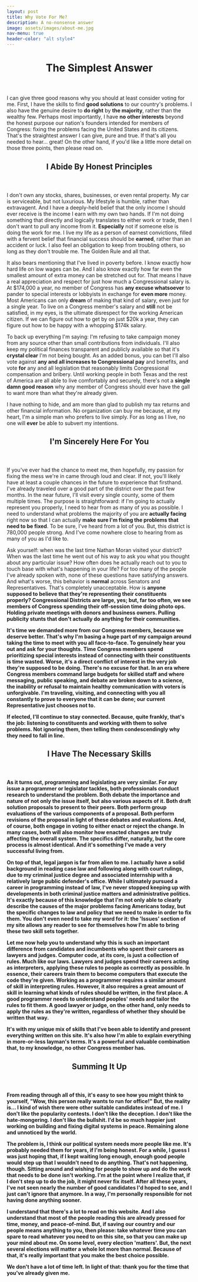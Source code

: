 ```yaml
---
layout: post
title: Why Vote For Me?
description: A no-nonsense answer
image: assets/images/about-me.jpg
nav-menu: true
header-color: "alt style4"
---
```


<header class="major">
  <h1>The Simplest Answer</h1>
</header>

I can give three good reasons why you should at least consider voting for me. First, I have the skills to find <b>good solutions</b> to our country's problems. I also have the genuine desire to <b>do right</b> by <b>the majority</b>, rather than the wealthy few. Perhaps most importantly, I have <b>no other interests</b> beyond the honest purpose our nation's founders intended for members of Congress: fixing the problems facing the United States and its citizens. That's the straightest answer I can give, pure and true. If that's all you needed to hear... great! On the other hand, if you'd like a little more detail on those three points, then please read on.

<header class="major">
  <h2>I Abide By Honest Principles</h2>
</header>

I don't own any stocks, shares, businesses, or even rental property. My car is serviceable, but not luxurious. My lifestyle is humble, rather than extravagent. And I have a deeply-held belief that the only income I should ever receive is the income I earn with my own two hands. If I'm not doing something that directly and logically translates to either work or trade, then I don't want to pull any income from it. <b>Especially</b> not if someone else is doing the work for me. I live my life as a person of earnest convictions, filled with a fervent belief that financial success should be <b>earned</b>, rather than an accident or luck. I also feel an obligation to keep from troubling others, so long as they don't trouble me. The Golden Rule and all that.

It also bears mentioning that I've lived in poverty before. I know exactly how hard life on low wages can be. And I also know exactly how far even the smallest amount of extra money can be stretched out for. That means I have a real appreciation and respect for just how much a Congressional salary is. At $174,000 a year, no member of Congress has <b>any excuse whatsoever</b> to pander to special interests or lobbyists in exchange for <b>even more</b> money. Most Americans can only <b>dream</b> of making that kind of salary, even just for a single year. To live on a Congress member's salary and <b>still</b> not be satisfied, in my eyes, is the ultimate disrespect for the working American citizen. If we can figure out how to get by on just $20k a year, they can figure out how to be happy with a whopping $174k salary.

To back up everything I'm saying: I'm refusing to take campaign money from any source other than small contributions from individuals. I'll also keep my political finances transparent and publicly available so that it's <b>crystal clear</b> I'm not being bought. As an added bonus, you can bet I'll also vote against <b>any and all increases to Congressional pay</b> and benefits, and vote <b>for</b> any and all legislation that reasonably limits Congressional compensation and bribery. Until working people in both Texas and the rest of America are all able to live comfortably and securely, there's not a <b>single damn good reason</b> why any member of Congress should ever have the gall to want more than what they're already given.

I have nothing to hide, and am more than glad to publish my tax returns and other financial information. No organization can buy me because, at my heart, I'm a simple man who prefers to live simply. For as long as I live, no one will <b>ever</b> be able to subvert my intentions.

<header class="major">
  <h2>I'm Sincerely Here For You</h2>
</header>

If you've ever had the chance to meet me, then hopefully, my passion for fixing the mess we're in came through loud and clear. If not, you'll likely have at least a couple chances in the future to experience that firsthand. I've already traveled over a good part of the district over the past few months. In the near future, I'll visit every single county, some of them multiple times. The purpose is straightforward: if I'm going to actually represent you properly, I need to hear from as many of you as possible. I need to understand what problems the majority of you are <b>actually facing</b> right now so that I can actually <b>make sure I'm fixing the problems that need to be fixed</b>. To be sure, I've heard from a lot of you. But, this district is 780,000 people strong. And I've come nowhere close to hearing from as many of you as I'd like to.

Ask yourself: when was the last time Nathan Moran visited your district? When was the last time he went out of his way to ask you what you thought about any particular issue? How often does he actually reach out to you to touch base with what's happening in your life? For too many of the people I've already spoken with, none of these questions have satisfying answers. And what's worse, this behavior is <b>normal</b> across Senators and Representatives. That's completely unacceptable. How is <b>anyone<b/> supposed to believe that they're representing their constituents properly? Congressional Districts are large, yes; but, far too often, we see members of Congress spending their off-session time doing photo ops. Holding private meetings with donors and business owners. Pulling publicity stunts that don't actually do anything for their communities.

It's time we demanded more from our Congress members, because <b>we deserve better</b>. That's why I'm basing a huge part of my campaign around taking the time to meet with you all face-to-face. To genuinely hear you out and ask for <b>your thoughts</b>. Time Congress members spend prioritizing special interests instead of connecting with their constituents is time wasted. Worse, it's a direct conflict of interest in the very job they're <b>supposed to be doing</b>. There's no excuse for that. In an era where Congress members command large budgets for skilled staff and where messaging, public speaking, and debate are broken down to a science, the inability or refusal to maintain healthy communication with voters is <b>unforgivable</b>. I'm traveling, visiting, and connecting with you all constantly to prove to everyone that it <b>can</b> be done; our current Representative just <b>chooses not to</b>.

If elected, I'll continue to stay connected. Because, quite frankly, <b>that's the job</b>: listening to constituents and working with them to solve problems. <b>Not</b> ignoring them, then telling them condescendingly why <b>they</b> need to fall in line.

<header class="major">
  <h2>I Have The Necessary Skills</h2>
</header>

As it turns out, programming and legislating are <b>very similar</b>. For any issue a programmer or legislator tackles, both professionals conduct research to understand the problem. Both debate the importance and nature of not only the issue itself, but also various aspects of it. Both draft solution proposals to present to their peers. Both perform group evaluations of the various components of a proposal. Both perform revisions of the proposal in light of these debates and evaluations. And, of course, both engage in voting to either enact or reject the change. In many cases, both will also monitor how enacted changes are truly affecting the overall system. The specifics differ, naturally, but the core process is almost identical. And it's something I've made a very successful living from.

On top of that, legal jargon is far from alien to me. I actually have a solid background in reading case law and following along with court rulings, due to my criminal justice degree and associated internship with a relatively large public defender's office. While I ultimately pursued a career in programming instead of law, I've never stopped keeping up with developments in both criminal justice matters and administrative politics. It's exactly because of this knowledge that I'm not only able to clearly describe the causes of the major problems facing Americans today, but the specific changes to law and policy that we need to make in order to fix them. You don't even need to take my word for it: the 'Issues' section of my site allows any reader to see for themselves how I'm able to bring these two skill sets together.

Let me now help you to understand why this is such an important difference from candidates and incumbents who spent their careers as lawyers and judges. Computer code, at its core, is just a collection of rules. Much like our laws. Lawyers and judges spend their careers acting as interpreters, applying these rules to people as correctly as possible. In essence, their careers train them to become computers that execute the code they're given. Working as a programmer requires a similar amount of skill in interpreting rules. However, it also requires a great amount of skill in learning what kinds of rules <b>should be written</b>, in the first place. A good programmer needs to understand peoples' needs and tailor the rules to fit them. A good lawyer or judge, on the other hand, only needs to apply the rules as they're written, regardless of whether they <b>should</b> be written that way.

It's with my unique mix of skills that I've been able to identify and present everything written on this site. It's also how I'm able to explain everything in more-or-less layman's terms. It's a powerful and valuable combination that, to my knowledge, <b>no other Congress member has</b>.

<header class="major">
  <h2>Summing It Up</h2>
</header>

From reading through all of this, it's easy to see how you might think to yourself, "Wow, this person really wants to run for office!" But, the reality is... I kind of wish there were other suitable candidates instead of me. I don't like the popularity contests. I don't like the deception. I don't like the hate-mongering. I don't like the <b>bullshit</b>. I'd be so much happier just working on building and fixing digital systems in peace. Remaining alone and unnoticed by the world.

The problem is, I think our political system <b>needs</b> more people like me. It's probably needed them for years, if I'm being honest. For a while, I guess I was just hoping that, if I kept waiting long enough, enough good people would step up that I wouldn't need to do anything. That's not happening, though. Sitting around and wishing for people to show up and do the work that needs to be done isn't working. I'm at the point where I realize that, if I don't step up to do the job, it might <b>never</b> fix itself. After all these years, I've not seen <b>nearly</b> the number of good candidates I'd hoped to see, and I just can't ignore that anymore. In a way, I'm personally responsible for not having done anything sooner.

I understand that there's a lot to read on this website. And I also understand that most of the people reading this are already pressed for time, money, and peace-of-mind. But, if saving our country and our people means anything to you, then please: take whatever time you can spare to read whatever you need to on this site, so that you can make up your mind about me. On some level, every election 'matters'. But, the next several elections will matter a whole lot more than normal. Because of that, it's really important that you make the best choice possible.

We don't have a lot of time left. In light of that: thank you for the time that you've already given me.
